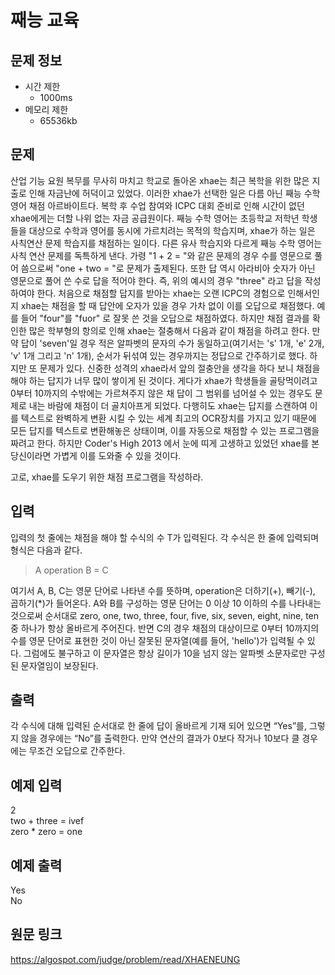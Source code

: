 # 째능 교육

## 문제 정보
* 시간 제한
	- 1000ms
* 메모리 제한
	- 65536kb


## 문제
산업 기능 요원 복무를 무사히 마치고 학교로 돌아온 xhae는 최근 복학을 위한 많은 지출로 인해 자금난에 허덕이고 있었다. 이러한 xhae가 선택한 일은 다름 아닌 째능 수학 영어 채점 아르바이트다. 복학 후 수업 참여와 ICPC 대회 준비로 인해 시간이 없던 xhae에게는 더할 나위 없는 자금 공급원이다.
째능 수학 영어는 초등학교 저학년 학생들을 대상으로 수학과 영어를 동시에 가르치려는 목적의 학습지며, xhae가 하는 일은 사칙연산 문제 학습지를 채점하는 일이다.
다른 유사 학습지와 다르게 째능 수학 영어는 사칙 연산 문제를 독특하게 낸다. 가령 "1 + 2 = "와 같은 문제의 경우 수를 영문으로 풀어 씀으로써 "one + two = "로 문제가 출제된다. 또한 답 역시 아라비아 숫자가 아닌 영문으로 풀어 쓴 수로 답을 적어야 한다. 즉, 위의 예시의 경우 "three" 라고 답을 작성하여야 한다.
처음으로 채점할 답지를 받아는 xhae는 오랜 ICPC의 경험으로 인해서인지 xhae는 채점을 할 때 답안에 오자가 있을 경우 가차 없이 이를 오답으로 채점했다. 예를 들어 "four"를 "fuor" 로 잘못 쓴 것을 오답으로 채점하였다. 하지만 채점 결과를 확인한 많은 학부형의 항의로 인해 xhae는 절충해서 다음과 같이 채점을 하려고 한다.
만약 답이 'seven'일 경우 적은 알파벳의 문자의 수가 동일하고(여기서는 's' 1개, 'e' 2개, 'v' 1개 그리고 'n' 1개), 순서가 뒤섞여 있는 경우까지는 정답으로 간주하기로 했다.
하지만 또 문제가 있다. 신중한 성격의 xhae라서 앞의 절충안을 생각을 하다 보니 채점을 해야 하는 답지가 너무 많이 쌓이게 된 것이다. 게다가 xhae가 학생들을 골탕먹이려고 0부터 10까지의 수밖에는 가르쳐주지 않은 채 답이 그 범위를 넘어설 수 있는 경우도 문제로 내는 바람에 채점이 더 골치아프게 되었다. 다행히도 xhae는 답지를 스캔하여 이를 텍스트로 완벽하게 변환 시킬 수 있는 세계 최고의 OCR장치를 가지고 있기 때문에 모든 답지를 텍스트로 변환해놓은 상태이며, 이를 자동으로 채점할 수 있는 프로그램을 짜려고 한다. 하지만 Coder's High 2013 에서 눈에 띠게 고생하고 있었던 xhae를 본 당신이라면 가볍게 이를 도와줄 수 있을 것이다.

고로, xhae를 도우기 위한 채점 프로그램을 작성하라.


## 입력
입력의 첫 줄에는 채점을 해야 할 수식의 수 T가 입력된다. 각 수식은 한 줄에 입력되며 형식은 다음과 같다.


> A operation B = C


여기서 A, B, C는 영문 단어로 나타낸 수를 뜻하며, operation은 더하기(+), 빼기(-), 곱하기(*)가 들어온다. A와 B를 구성하는 영문 단어는 0 이상 10 이하의 수를 나타내는 것으로써 순서대로 zero, one, two, three, four, five, six, seven, eight, nine, ten 중 하나가 항상 올바르게 주어진다. 반면 C의 경우 채점의 대상이므로 0부터 10까지의 수를 영문 단어로 표현한 것이 아닌 잘못된 문자열(예를 들어, 'hello')가 입력될 수 있다. 그럼에도 불구하고 이 문자열은 항상 길이가 10을 넘지 않는 알파벳 소문자로만 구성된 문자열임이 보장된다.


## 출력
각 수식에 대해 입력된 순서대로 한 줄에 답이 올바르게 기재 되어 있으면 “Yes”를, 그렇지 않을 경우에는 “No”를 출력한다. 만약 연산의 결과가 0보다 작거나 10보다 클 경우에는 무조건 오답으로 간주한다.


## 예제 입력
2  
two + three = ivef  
zero * zero = one  


## 예제 출력
Yes  
No


## 원문 링크
https://algospot.com/judge/problem/read/XHAENEUNG
